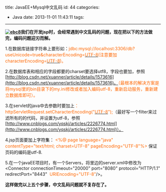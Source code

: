 title: JavaEE+Mysql中文乱码
id: 44
categories:
  - Java
date: 2013-11-01 11:43:11
tags:
---

<span style="font-size: 14px;">**[![](http://longlongblog-wordpress.stor.sinaapp.com/uploads/2013/11/ebc8-300x225.jpg "ebc8")](http://longlongblog-wordpress.stor.sinaapp.com/uploads/2013/11/ebc8.jpg)<span style="font-size: 14px;">我们在开发jsp时，会经常遇到中文乱码的问题，现在把以下的方法做完，编码问题迎刃而解。</span>**</span>

1.在数据库链接字符串上要形如：<span style="color: #ff6600;">jdbc:mysql://localhost:3306/db?useUnicode=true&amp;characterEncoding=[<span style="color: #ff6600;">UTF-8</span>](http://zhidao.baidu.com/search?word=UTF-8&amp;fr=qb_search_exp&amp;ie=utf8)(注意要加characterEncoding=[<span style="color: #ff6600;">UTF-8</span>](http://zhidao.baidu.com/search?word=UTF-8&amp;fr=qb_search_exp&amp;ie=utf8))。</span>

2.在数据库表和相应的字段都要的charset要选择utf8，字段也要加，参照[http://blog.csdn.net/xuanner/article/details/1573616](http://blog.csdn.net/xuanner/article/details/1573616)。<span style="color: #ff6600;">（最根本的解决方案是将mysql里的bin目录下的my.ini修改或者加入编码utf-8，重新启动服务，重新建立数据库即可）。</span>

3.在servlet的java中去参数时要加上<span style="color: #ff6600;">：httpServletRequest.setCharacterEncoding("[<span style="color: #ff6600;">UTF-8</span>](http://zhidao.baidu.com/search?word=UTF-8&amp;fr=qb_search_exp&amp;ie=utf8)");</span>（最好写一个filter来过滤所有的的代码，并设置为utf-8，参照[http://www.cnblogs.com/yqskj/articles/2226774.html](http://www.cnblogs.com/yqskj/articles/2226774.html)）。

4.jsp页面要<span style="color: #000000;">加</span>上<span style="color: #000000;">字符集</span>：<span style="color: #ff6600;"> &lt;%@ page language="java" contentType="text/html; charset=UTF-8" pageEncoding="UTF-8"%&gt;</span> 保证页码的编码是utf-8.

5.在一个javaEE项目时，有一个Servers，将里边的server.xml中修改为&lt;Connector connectionTimeout="20000" port="8080" protocol="HTTP/1.1" redirectPort="8443" <span style="color: #ff6600;"> URIEncoding="UTF-8"</span>/&gt;。

**这样做完以上五个步骤，中文乱码问题就不复存在了。**

